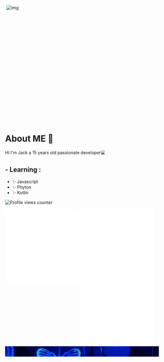 

<img height="420" width="500" alt="img" align="right" src="/imagenes/∞.jpg">


# <div align="left">About ME 💬 </div>  
 


Hi I'm Jack a 15 years old passionate developer💻  
  
## - Learning :
- ✨ Javascript
- ✨ Phyton
- ✨ Kotlin


![Profile views counter](https://komarev.com/ghpvc/?username=jackvvl&&style=flat-square)  



<div>
  <img src="/metrics1.svg" width="48%" align="top" />
  <img src="/metrics2.svg" width="48%"  />
</div>

<div class="contenedor">
<img src="3vs4.png" align="top">
</div>



